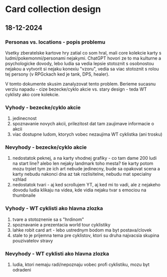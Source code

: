 # Card collection design

## 18-12-2024

### Personas vs. locations - popis problemu
Vsetky zberatelske kartove hry zatial co som hral, mali core kolekcie karty s ludmi/pokemonmi/personami nejakymi. ChatGPT hovori ze to ma kulturne a psychologicke dovody, lebo ludia sa vedia lepsie stotoznit s osobnostou nejakou a vytvorit si nejaku konexiu "vzoru", vedia sa viac stotoznit s rolou tej persony (v RPGckach ked je tank, DPS, healer).

V tomto dokumente skusim zanalyzovat tento problem. Berieme sucasnu verziu napadu - cize bezecke/cyklo akcie vs. stary design - teda WT cyklisty ako core kolekcie.

### Vyhody - bezecke/cyklo akcie

1. jedinecnost
2. spoznavanie novych akcii, prilezitost dat tam zaujimave informacie o akcii
3. viac dostupne ludom, ktorych vobec nezaujima WT cyklistka (ani trosku)

### Nevyhody - bezecke/cyklo akcie

1. nedostatok peknej, a na karty vhodnej grafiky - co tam dame 200 ludi na start line? alebo len nejaky landmark toho mesta? tie karty potom mozu trpiet tym ze ich art nebude jedinecny, bude sa opakovat scena a karty nebudu nakonci dna az tak rozlisitelne, nebudu mat specialny vzhlad
2. nedostatok tvari - aj ked scrollujem YT, aj ked mi to vadi, ale z nejakeho dovodu ludia klikaju na videa, kde vidia nejaku tvar s emociou na thumbnaile

### Vyhody - WT cyklisti ako hlavna zlozka
1. tvare a stotoznenie sa s "hrdinom"
2. spoznavanie a prezentacia world tour cyklistiky
3. lahke robit card art - lebo ustrednym bodom ma byt postava/clovek
4. stale to je prijemna tema pre cyklistov, ktori su druha najvacsia skupina pouzivatelov stravy

### Nevyhody - WT cyklisti ako hlavna zlozka
1. ludia, ktori nemaju radi/nepoznaju vobec profi cyklistiku, mozu byt odradeni
